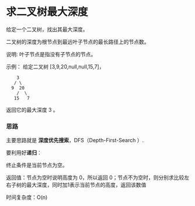 # 求二叉树最大深度

给定一个二叉树，找出其最大深度。

二叉树的深度为根节点到最远叶子节点的最长路径上的节点数。

说明: 叶子节点是指没有子节点的节点。

示例：
给定二叉树 [3,9,20,null,null,15,7]，

        3
       / \
      9  20
        /  \
       15   7

返回它的最大深度 3 。

### 思路

主要思路就是 **深度优先搜索**，DFS（Depth-First-Search ）.

要利用好**递归**：

终止条件是当前节点为空。

返回值：节点为空时说明高度为 0，所以返回 0；节点不为空时，则分别求比较左右子树的最大深度，同时加1表示当前节点的高度，返回该数值

时间复杂度：O(n)